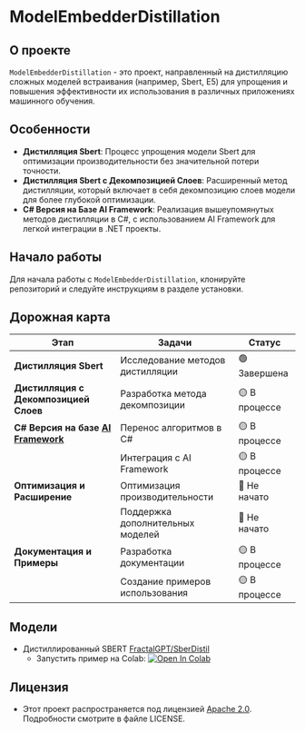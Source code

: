 # ModelEmbedderDistillation

## О проекте
`ModelEmbedderDistillation` - это проект, направленный на дистилляцию сложных моделей встраивания (например, Sbert, E5) для упрощения и повышения эффективности их использования в различных приложениях машинного обучения.

## Особенности

- **Дистилляция Sbert**: Процесс упрощения модели Sbert для оптимизации производительности без значительной потери точности.
- **Дистилляция Sbert с Декомпозицией Слоев**: Расширенный метод дистилляции, который включает в себя декомпозицию слоев модели для более глубокой оптимизации.
- **C# Версия на Базе AI Framework**: Реализация вышеупомянутых методов дистилляции в C#, с использованием AI Framework для легкой интеграции в .NET проекты.

## Начало работы

Для начала работы с `ModelEmbedderDistillation`, клонируйте репозиторий и следуйте инструкциям в разделе установки.



## Дорожная карта

| Этап                                         | Задачи                           | Статус                |
| -------------------------------------------- | -------------------------------- | --------------------- |
| **Дистилляция Sbert**                        | Исследование методов дистилляции | 🟢 Завершена          |
| **Дистилляция с Декомпозицией Слоев**        | Разработка метода декомпозиции   | 🟡 В процессе         |
| **C# Версия на базе [AI Framework](https://github.com/AIFramework/AIFrameworkOpen)**           | Перенос алгоритмов в C#          | 🟡 В процессе         |
|                                              | Интеграция с AI Framework        | 🟡 В процессе         |
| **Оптимизация и Расширение**                 | Оптимизация производительности   | 🔴 Не начато          |
|                                              | Поддержка дополнительных моделей | 🔴 Не начато          |
| **Документация и Примеры**                   | Разработка документации          | 🟡 В процессе          |
|                                              | Создание примеров использования  | 🟡 В процессе          |


## Модели

* Дистиллированный SBERT [FractalGPT/SberDistil](https://huggingface.co/FractalGPT/SberDistil)
  * Запустить пример на Colab: <a target="_blank" href="https://colab.research.google.com/drive/1m3fyh632htPs9UiEu4_AkQfrUtjDqIQq?usp=sharing"> <img src="https://colab.research.google.com/assets/colab-badge.svg" alt="Open In Colab"/></a>


## Лицензия

* Этот проект распространяется под лицензией [Apache 2.0](https://github.com/FractalGPT/ModelEmbedderDistilation/blob/main/LICENSE). Подробности смотрите в файле LICENSE.
